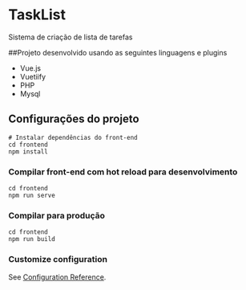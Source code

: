 # TaskList

Sistema de criação de lista de tarefas

##Projeto desenvolvido usando as seguintes linguagens e plugins

- Vue.js
- Vuetiify
- PHP
- Mysql

## Configurações do projeto
```
# Instalar dependências do front-end
cd frontend
npm install
```

### Compilar front-end com hot reload para desenvolvimento
```
cd frontend
npm run serve
```

### Compilar para produção
```
cd frontend
npm run build
```



### Customize configuration
See [Configuration Reference](https://cli.vuejs.org/config/).
